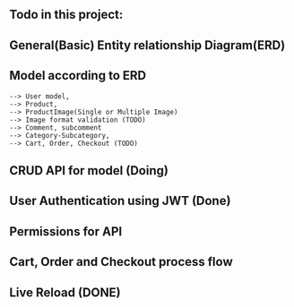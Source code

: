 ## Todo in this project:

## General(Basic) Entity relationship Diagram(ERD)

## Model according to ERD

    --> User model,
    --> Product,
    --> ProductImage(Single or Multiple Image)
    --> Image format validation (TODO)
    --> Comment, subcomment
    --> Category-Subcategory,
    --> Cart, Order, Checkout (TODO)

## CRUD API for model (Doing)

## User Authentication using JWT (Done)

## Permissions for API

## Cart, Order and Checkout process flow

## Live Reload (DONE)
